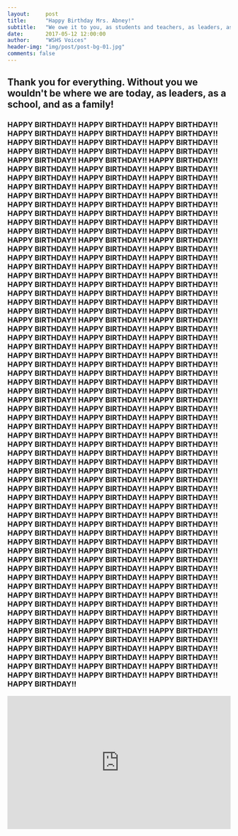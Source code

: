 ```yaml
---
layout:     post
title:      "Happy Birthday Mrs. Abney!"
subtitle:   "We owe it to you, as students and teachers, as leaders, as a school, and as a community!"
date:       2017-05-12 12:00:00
author:     "WSHS Voices"
header-img: "img/post/post-bg-01.jpg"
comments: false
---
```

<h2>Thank you for everything. Without you we wouldn't be where we are today, as leaders, as a school, and as a family!</h2>

<h3 class="section-heading">HAPPY BIRTHDAY!! HAPPY BIRTHDAY!! HAPPY BIRTHDAY!! HAPPY BIRTHDAY!! HAPPY BIRTHDAY!! HAPPY BIRTHDAY!! HAPPY BIRTHDAY!! HAPPY BIRTHDAY!! HAPPY BIRTHDAY!! HAPPY BIRTHDAY!! HAPPY BIRTHDAY!! HAPPY BIRTHDAY!! HAPPY BIRTHDAY!! HAPPY BIRTHDAY!! HAPPY BIRTHDAY!! HAPPY BIRTHDAY!! HAPPY BIRTHDAY!! HAPPY BIRTHDAY!! HAPPY BIRTHDAY!! HAPPY BIRTHDAY!! HAPPY BIRTHDAY!! HAPPY BIRTHDAY!! HAPPY BIRTHDAY!! HAPPY BIRTHDAY!! HAPPY BIRTHDAY!! HAPPY BIRTHDAY!! HAPPY BIRTHDAY!! HAPPY BIRTHDAY!! HAPPY BIRTHDAY!! HAPPY BIRTHDAY!! HAPPY BIRTHDAY!! HAPPY BIRTHDAY!! HAPPY BIRTHDAY!! HAPPY BIRTHDAY!! HAPPY BIRTHDAY!! HAPPY BIRTHDAY!! HAPPY BIRTHDAY!! HAPPY BIRTHDAY!! HAPPY BIRTHDAY!! HAPPY BIRTHDAY!! HAPPY BIRTHDAY!! HAPPY BIRTHDAY!! HAPPY BIRTHDAY!! HAPPY BIRTHDAY!! HAPPY BIRTHDAY!! HAPPY BIRTHDAY!! HAPPY BIRTHDAY!! HAPPY BIRTHDAY!! HAPPY BIRTHDAY!! HAPPY BIRTHDAY!! HAPPY BIRTHDAY!! HAPPY BIRTHDAY!! HAPPY BIRTHDAY!! HAPPY BIRTHDAY!! HAPPY BIRTHDAY!! HAPPY BIRTHDAY!! HAPPY BIRTHDAY!! HAPPY BIRTHDAY!! HAPPY BIRTHDAY!! HAPPY BIRTHDAY!! HAPPY BIRTHDAY!! HAPPY BIRTHDAY!! HAPPY BIRTHDAY!! HAPPY BIRTHDAY!! HAPPY BIRTHDAY!! HAPPY BIRTHDAY!! HAPPY BIRTHDAY!! HAPPY BIRTHDAY!! HAPPY BIRTHDAY!! HAPPY BIRTHDAY!! HAPPY BIRTHDAY!! HAPPY BIRTHDAY!! HAPPY BIRTHDAY!! HAPPY BIRTHDAY!! HAPPY BIRTHDAY!! HAPPY BIRTHDAY!! HAPPY BIRTHDAY!! HAPPY BIRTHDAY!! HAPPY BIRTHDAY!! HAPPY BIRTHDAY!! HAPPY BIRTHDAY!! HAPPY BIRTHDAY!! HAPPY BIRTHDAY!! HAPPY BIRTHDAY!! HAPPY BIRTHDAY!! HAPPY BIRTHDAY!! HAPPY BIRTHDAY!! HAPPY BIRTHDAY!! HAPPY BIRTHDAY!! HAPPY BIRTHDAY!! HAPPY BIRTHDAY!! HAPPY BIRTHDAY!! HAPPY BIRTHDAY!! HAPPY BIRTHDAY!! HAPPY BIRTHDAY!! HAPPY BIRTHDAY!! HAPPY BIRTHDAY!! HAPPY BIRTHDAY!! HAPPY BIRTHDAY!! HAPPY BIRTHDAY!! HAPPY BIRTHDAY!! HAPPY BIRTHDAY!! HAPPY BIRTHDAY!! HAPPY BIRTHDAY!! HAPPY BIRTHDAY!! HAPPY BIRTHDAY!! HAPPY BIRTHDAY!! HAPPY BIRTHDAY!! HAPPY BIRTHDAY!! HAPPY BIRTHDAY!! HAPPY BIRTHDAY!! HAPPY BIRTHDAY!! HAPPY BIRTHDAY!! HAPPY BIRTHDAY!! HAPPY BIRTHDAY!! HAPPY BIRTHDAY!! HAPPY BIRTHDAY!! HAPPY BIRTHDAY!! HAPPY BIRTHDAY!! HAPPY BIRTHDAY!! HAPPY BIRTHDAY!! HAPPY BIRTHDAY!! HAPPY BIRTHDAY!! HAPPY BIRTHDAY!! HAPPY BIRTHDAY!! HAPPY BIRTHDAY!! HAPPY BIRTHDAY!! HAPPY BIRTHDAY!! HAPPY BIRTHDAY!! HAPPY BIRTHDAY!! HAPPY BIRTHDAY!! HAPPY BIRTHDAY!! HAPPY BIRTHDAY!! HAPPY BIRTHDAY!! HAPPY BIRTHDAY!! HAPPY BIRTHDAY!! HAPPY BIRTHDAY!! HAPPY BIRTHDAY!! HAPPY BIRTHDAY!! HAPPY BIRTHDAY!! HAPPY BIRTHDAY!! HAPPY BIRTHDAY!! HAPPY BIRTHDAY!! HAPPY BIRTHDAY!! HAPPY BIRTHDAY!! HAPPY BIRTHDAY!! HAPPY BIRTHDAY!! HAPPY BIRTHDAY!! HAPPY BIRTHDAY!! HAPPY BIRTHDAY!! HAPPY BIRTHDAY!! HAPPY BIRTHDAY!! HAPPY BIRTHDAY!! HAPPY BIRTHDAY!! HAPPY BIRTHDAY!! HAPPY BIRTHDAY!! HAPPY BIRTHDAY!! HAPPY BIRTHDAY!! HAPPY BIRTHDAY!! HAPPY BIRTHDAY!! HAPPY BIRTHDAY!! HAPPY BIRTHDAY!! HAPPY BIRTHDAY!! HAPPY BIRTHDAY!! HAPPY BIRTHDAY!! HAPPY BIRTHDAY!! HAPPY BIRTHDAY!! HAPPY BIRTHDAY!! HAPPY BIRTHDAY!! HAPPY BIRTHDAY!! HAPPY BIRTHDAY!! HAPPY BIRTHDAY!! HAPPY BIRTHDAY!! HAPPY BIRTHDAY!! HAPPY BIRTHDAY!! HAPPY BIRTHDAY!! HAPPY BIRTHDAY!! HAPPY BIRTHDAY!! HAPPY BIRTHDAY!! HAPPY BIRTHDAY!! HAPPY BIRTHDAY!! HAPPY BIRTHDAY!! HAPPY BIRTHDAY!! HAPPY BIRTHDAY!! HAPPY BIRTHDAY!! HAPPY BIRTHDAY!! HAPPY BIRTHDAY!! HAPPY BIRTHDAY!! HAPPY BIRTHDAY!! HAPPY BIRTHDAY!! </h3>

<iframe width="100%" height="300" scrolling="no" frameborder="no" src="https://w.soundcloud.com/player/?url=https%3A//api.soundcloud.com/tracks/255762154&amp;auto_play=true&amp;hide_related=false&amp;show_comments=true&amp;show_user=true&amp;show_reposts=false&amp;visual=true"></iframe>
